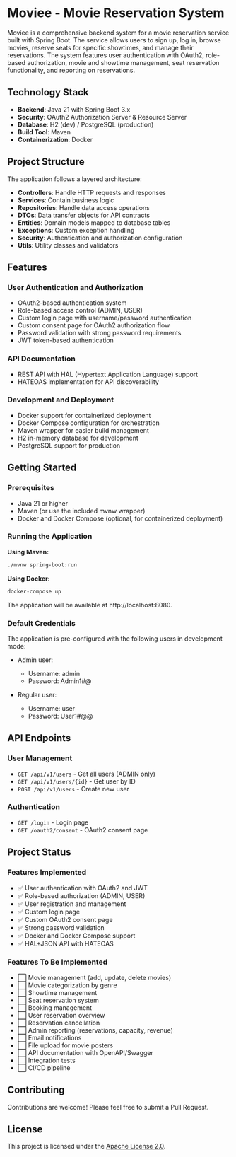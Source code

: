 # Moviee - Movie Reservation System

Moviee is a comprehensive backend system for a movie reservation service built with Spring Boot. The service allows users to sign up, log in, browse movies, reserve seats for specific showtimes, and manage their reservations. The system features user authentication with OAuth2, role-based authorization, movie and showtime management, seat reservation functionality, and reporting on reservations.

## Technology Stack

- **Backend**: Java 21 with Spring Boot 3.x
- **Security**: OAuth2 Authorization Server & Resource Server
- **Database**: H2 (dev) / PostgreSQL (production)
- **Build Tool**: Maven
- **Containerization**: Docker

## Project Structure

The application follows a layered architecture:

- **Controllers**: Handle HTTP requests and responses
- **Services**: Contain business logic
- **Repositories**: Handle data access operations
- **DTOs**: Data transfer objects for API contracts
- **Entities**: Domain models mapped to database tables
- **Exceptions**: Custom exception handling
- **Security**: Authentication and authorization configuration
- **Utils**: Utility classes and validators

## Features

### User Authentication and Authorization

- OAuth2-based authentication system
- Role-based access control (ADMIN, USER)
- Custom login page with username/password authentication
- Custom consent page for OAuth2 authorization flow
- Password validation with strong password requirements
- JWT token-based authentication

### API Documentation

- REST API with HAL (Hypertext Application Language) support
- HATEOAS implementation for API discoverability

### Development and Deployment

- Docker support for containerized deployment
- Docker Compose configuration for orchestration
- Maven wrapper for easier build management
- H2 in-memory database for development
- PostgreSQL support for production

## Getting Started

### Prerequisites

- Java 21 or higher
- Maven (or use the included mvnw wrapper)
- Docker and Docker Compose (optional, for containerized deployment)

### Running the Application

**Using Maven:**

```bash
./mvnw spring-boot:run
```

**Using Docker:**

```bash
docker-compose up
```

The application will be available at http://localhost:8080.

### Default Credentials

The application is pre-configured with the following users in development mode:

- Admin user:

  - Username: admin
  - Password: Admin1#@

- Regular user:
  - Username: user
  - Password: User1#@@

## API Endpoints

### User Management

- `GET /api/v1/users` - Get all users (ADMIN only)
- `GET /api/v1/users/{id}` - Get user by ID
- `POST /api/v1/users` - Create new user

### Authentication

- `GET /login` - Login page
- `GET /oauth2/consent` - OAuth2 consent page

## Project Status

### Features Implemented

- ✅ User authentication with OAuth2 and JWT
- ✅ Role-based authorization (ADMIN, USER)
- ✅ User registration and management
- ✅ Custom login page
- ✅ Custom OAuth2 consent page
- ✅ Strong password validation
- ✅ Docker and Docker Compose support
- ✅ HAL+JSON API with HATEOAS

### Features To Be Implemented

- ⬜ Movie management (add, update, delete movies)
- ⬜ Movie categorization by genre
- ⬜ Showtime management
- ⬜ Seat reservation system
- ⬜ Booking management
- ⬜ User reservation overview
- ⬜ Reservation cancellation
- ⬜ Admin reporting (reservations, capacity, revenue)
- ⬜ Email notifications
- ⬜ File upload for movie posters
- ⬜ API documentation with OpenAPI/Swagger
- ⬜ Integration tests
- ⬜ CI/CD pipeline

## Contributing

Contributions are welcome! Please feel free to submit a Pull Request.

## License

This project is licensed under the [Apache License 2.0](http://www.apache.org/licenses/LICENSE-2.0).
